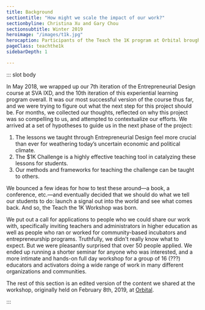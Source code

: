 ```yaml
---
title: Background
sectiontitle: "How might we scale the impact of our work?"
sectionbyline: Christina Xu and Gary Chou
sectionsubtitle: Winter 2019
heroimage: "/images/t1k.jpg"
herocaption: Participants of the Teach the 1K program at Orbital brought together entrepreneurship teachers, coaches and activators.
pageClass: teachthe1k
sidebarDepth: 1

---
```


<Teach1K/>

::: slot body

In May 2018, we wrapped up our 7th iteration of the Entrepreneurial Design course at SVA IXD, and the 10th iteration of this experiential learning program overall. It was our most successful version of the course thus far, and we were trying to figure out what the next step for this project should be. For months, we collected our thoughts, reflected on why this project was so compelling to us, and attempted to contextualize our efforts. We arrived at a set of hypotheses to guide us in the next phase of the project:
1. The lessons we taught through Entrepreneurial Design feel more crucial than ever for weathering today’s uncertain economic and political climate.
2. The $1K Challenge is a highly effective teaching tool in catalyzing these lessons for students.
3. Our methods and frameworks for teaching the challenge can be taught to others.

We bounced a few ideas for how to test these around—a book, a conference, etc.—and eventually decided that we should do what we tell our students to do: launch a signal out into the world and see what comes back. And so, the Teach the 1K Workshop was born.

We put out a call for applications to people who we could share our work with, specifically inviting teachers and administrators in higher education as well as people who ran or worked for community-based incubators and entrepreneurship programs. Truthfully, we didn't really know what to expect. But we were pleasantly surprised that over 50 people applied. We ended up running a shorter seminar for anyone who was interested, and a more intimate and hands-on full day workshop for a group of 16 (???) educators and activators doing a wide range of work in many different organizations and communities.

The rest of this section is an edited version of the content we shared at the workshop, originally held on February 8th, 2019, at [Orbital](http://orbital.nyc).

:::
